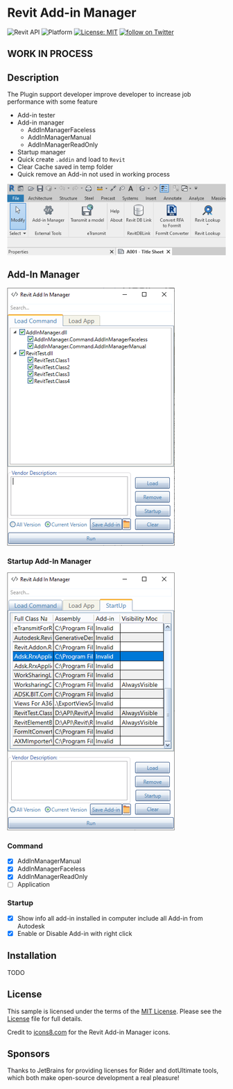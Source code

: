 
# Revit Add-in Manager
![Revit API](https://img.shields.io/badge/Revit%20API-2021-blue.svg)
![Platform](https://img.shields.io/badge/platform-Windows-lightgray.svg)
[![License: MIT](https://img.shields.io/badge/License-MIT-yellow.svg)](https://opensource.org/licenses/MIT)
<a href="https://twitter.com/intent/follow?screen_name=chuongmep">
        <img src="https://img.shields.io/twitter/follow/chuongmep?style=social&logo=twitter"
            alt="follow on Twitter"></a>

## WORK IN PROCESS

## Description

The Plugin support developer improve developer to increase job performance with some feature
- Add-in tester
- Add-in manager
    - AddInManagerFaceless
    - AddInManagerManual
    - AddInManagerReadOnly
- Startup manager
- Quick create `.addin` and load to `Revit`
- Clear Cache saved in temp folder
- Quick remove an Add-in not used in working process

![](pic/Revit_3h2Yrkpc0h.png)

## Add-In Manager

![](pic/_Image_9044512f-8ec0-4f18-a18f-4ec98ead1974.png)

### Startup Add-In Manager

![](pic/_Image_fd36c982-f8dd-4961-af2c-61301ee6eb4a.png)

### Command

- [x] AddInManagerManual
- [x] AddInManagerFaceless
- [x] AddInManagerReadOnly
- [ ] Application
### Startup

- [x] Show info all add-in installed in computer include all Add-in from Autodesk
- [x] Enable or Disable Add-in with right click

## Installation

TODO

## License

This sample is licensed under the terms of the [MIT License](http://opensource.org/licenses/MIT). Please see the [License](License.md) file for full details.

Credit to [icons8.com](https://icons8.com) for the Revit Add-in Manager icons.

## Sponsors

Thanks to JetBrains for providing licenses for Rider and dotUltimate tools, which both make open-source development a real pleasure!